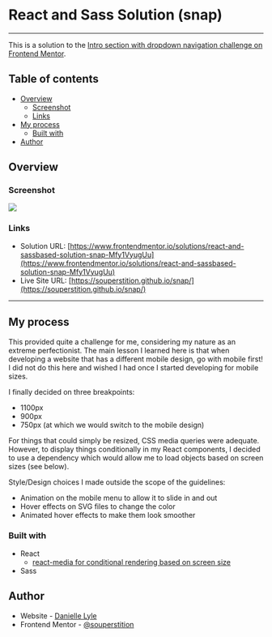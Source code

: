 # React and Sass Solution (snap)

---

This is a solution to the [Intro section with dropdown navigation challenge on Frontend Mentor](https://www.frontendmentor.io/challenges/intro-section-with-dropdown-navigation-ryaPetHE5). 

## Table of contents

- [Overview](#overview)
  - [Screenshot](#screenshot)
  - [Links](#links)
- [My process](#my-process)
  - [Built with](#built-with)
- [Author](#author)


## Overview
### Screenshot

![](./src/screenshot.jpg)

### Links

- Solution URL: [https://www.frontendmentor.io/solutions/react-and-sassbased-solution-snap-Mfy1VyugUu](https://www.frontendmentor.io/solutions/react-and-sassbased-solution-snap-Mfy1VyugUu)
- Live Site URL: [https://souperstition.github.io/snap/](https://souperstition.github.io/snap/)
---
## My process
This provided quite a challenge for me, considering my nature as an extreme perfectionist. The main lesson I learned here is that when developing a website that has a different mobile design, go with mobile first! I did not do this here and wished I had once I started developing for mobile sizes.

I finally decided on three breakpoints: 
- 1100px
- 900px
- 750px (at which we would switch to the mobile design)

For things that could simply be resized, CSS media queries were adequate. However, to display things conditionally in my React components, I decided to use a dependency which would allow me to load objects based on screen sizes (see below).

Style/Design choices I made outside the scope of the guidelines: 
- Animation on the mobile menu to allow it to slide in and out
- Hover effects on SVG files to change the color
- Animated hover effects to make them look smoother

### Built with

- React
  - [react-media for conditional rendering based on screen size](https://www.npmjs.com/package/react-media)
- Sass

## Author

- Website - [Danielle Lyle](https://itsdani.me)
- Frontend Mentor - [@souperstition](https://www.frontendmentor.io/profile/souperstition)
